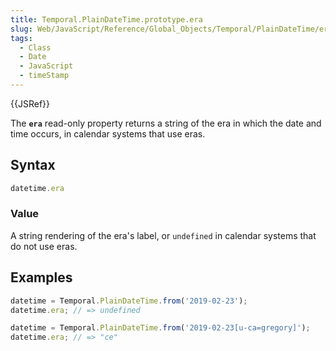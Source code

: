 ```yaml
---
title: Temporal.PlainDateTime.prototype.era
slug: Web/JavaScript/Reference/Global_Objects/Temporal/PlainDateTime/era
tags:
  - Class
  - Date
  - JavaScript
  - timeStamp
---
```

{{JSRef}}

<p class="summary"><span class="seoSummary">The <strong><code>era</code></strong> read-only property returns a string of the era in which the date and time occurs, in calendar systems that use eras.</span></p>

## Syntax

```js
datetime.era
```

### Value

A string rendering of the era's label, or `undefined` in calendar systems that
do not use eras.

## Examples

```js
datetime = Temporal.PlainDateTime.from('2019-02-23');
datetime.era; // => undefined

datetime = Temporal.PlainDateTime.from('2019-02-23[u-ca=gregory]');
datetime.era; // => "ce"
```
